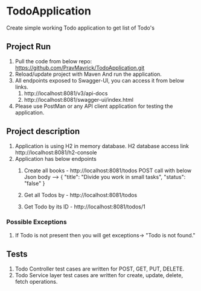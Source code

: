 # TodoApplication
Create simple working Todo application to get list of Todo's


## Project Run
1. Pull the code from below repo:
   https://github.com/PravMavrick/TodoApplication.git
2. Reload/update project with Maven And run the application.
3. All endpoints exposed to Swagger-UI, you can access it from below links.
    1. http://localhost:8081/v3/api-docs
    2. http://localhost:8081/swagger-ui/index.html
4. Please use PostMan or any API client application for testing the application.

## Project description
1. Application is using H2 in memory database.
   H2 database access link
   http://localhost:8081/h2-console
2. Application has below endpoints
    1. Create all books -  http://localhost:8081/todos
       POST call with below Json body -->
       {
       "title": "Divide you work in small tasks",
       "status": "false"
       }
    2. Get all Todos by - http://localhost:8081/todos
       
    3. Get Todo by its ID - http://localhost:8081/todos/1
       
### Possible Exceptions
1. If Todo is not present then you will get exceptions->
   "Todo is not found."

## Tests
1. Todo Controller test cases are written for POST, GET, PUT, DELETE.
2. Todo Service layer test cases are written for create, update, delete, fetch operations.


